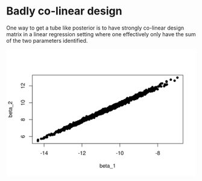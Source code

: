 # Badly co-linear design

One way to get a tube like posterior is to have strongly co-linear design matrix in a linear regression setting where one effectively only have the sum of the two parameters identified. 

![](https://raw.githubusercontent.com/YunyiShen/weird-posteriors/master/tunnel/linear-regression/beta.png)